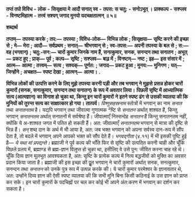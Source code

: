  **तप्तं तपो विविध** **-** **लोक** **-** **सिसृक्षया मे** **आदौ सनात् स्व** **-** **तपस: स चतु:** **-** **सनोऽभूत् ।** **प्राक्कल्प** **-** **सश्प्लव** **-** **विनष्टमिहात्म** **-** **तत्त्वं** **सश्यग् जगाद मुनयो यदचक्षतात्मन् ॥ ५॥** 

**शब्दार्थ** 

**तप्तम्—** **तपस्या करके** **; तप:—** **तपस्या** **; विविध-लोक—** **विभिन्न लोक** **; सिसृक्षया—** **सृष्टि करने की इच्छा से** **; मे—** **मेरा** **;** **आदौ—** **सर्वप्रथम** **; सनात्—** **श्रीभगवान् से** **; स्व-तपस:—** **अपनी तपस्या के बल से** **; स:—** **वह (भगवान्)** **; चतु:-सन:—** **चारों** **कुमार जिनके नाम हैं, सनत्कुमार, सनक, सनन्दन तथा सनातन** **; अभूत्—** **प्रकट हुए** **; प्राक्—** **पूर्व** **; कल्प—** **सृष्टि** **; सश्प्लव—** **बाढ़ में** **; विनष्टम्—** **नष्ट** **; इह—** **इस संसार में** **; आत्म—** **आत्मा** **; तत्त्वम्—** **सत्य** **; सश्यक्—** **पूर्णत:** **; जगाद—** **प्रकट हुआ** **; मुनय:—** **मुनिगण** **; यत्—** **जिन्होंने** **; अचक्षत—** **स्पष्ट देखा** **; आत्मन्—** **आत्मा।** **.** 

**विभिन्न लोकों की उत्पत्ति करने के लिए मुझे तपस्या करनी पड़ी और तब भगवान् ने मुझसे** **प्रसन्न होकर चारों कुमारों (सनक, सनत्कुमार, सनन्दन तथा सनातन) के रूप में अवतार लिया।** **पिछली सृष्टि में आध्यात्मिक सत्य (आत्मज्ञान) का विनाश हो चुका था, किन्तु इन चारों कुमारों** **ने इतने स्पष्ट ढंग से उसकी व्यालया की कि मुनियों को तुरन्त सत्य का साक्षात्कार हो गया।** **तात्पर्य :**  *विष्णुसहस्रनाम* स्तोत्रों में भगवान् का नाम *सनात* तथा *सनातनतम* है। यद्यपि भगवान् तथा जीवात्मा गुणात्मक ²ष्टि से *सनातन* अर्थात् शाश्वत हैं, किन्तु भगवान् *सनातनतम* अर्थात् सनातनों में सर्वश्रेष्ठ हैं। जीवात्माएँ निस्सन्देह *सनातन* हैं किन्तु सनातनतम नहीं, क्योंकि ये अ-शाश्वत जगत में पतित हो सकती हैं। अत: जीवात्माएँ *सनातनतम* भगवान् से मात्रा की दृष्टि से भिन्न हैं। *सन्* शब्द दान के अर्थ में भी आया है, अत: जब भक्त भगवान् को अपना सर्वस्व दान-रूप में सौंप देता है, तो बदले में भगवान् अपने आपको भक्त को सौंप देते हैं। *भगवद्गीता* (४.११) में भी इसकी पुष्टि हुई है— *ये यथा मां प्रपद्यन्ते।* ब्रह्माजी ने पूर्व कल्प की भाँति फिर से सृष्टि की उत्पति्त करनी चाही और चूँकि पिछले प्रलय में, ब्रह्माण्ड से ब्रह्म-ज्ञान विलुप्त हो चुका था, इसीलिए वे उसे पुन: जीवित करना चाह रहे थे। चूँकि दिव्य ज्ञान मूलभूत आवश्यकता है, अत: सृष्टि के प्रत्येक कल्प में नित्य बद्धजीवों को मुक्ति का अवसर प्रदान किया जाता है। ब्रह्माजी की इस इच्छा की पूॢत भगवान् ने चारों कुमारों अर्थात् सनक, सनत्कुमार, सनन्दन तथा *सनातन* को उनके पुत्र रूप में उत्पन्न करके की। ये चारों कुमार परमेश्वर के ज्ञानावतार थे, अत: उन्होंने दिव्य ज्ञान की ऐसी स्पष्ट व्यालया की कि सभी मुनि बिना किसी कठिनाई के उस ज्ञान को प्राप्त कर सके। इन चारों कुमारों के पदचिह्नों पर चल कर कोई भी अपने अंत:करण में भगवान् का दर्शन कर सकता है। 